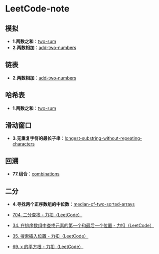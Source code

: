 # LeetCode-note

## 模拟

- **1.两数之和**：[two-sum](note/0001-two-sum.md)
- **2.两数相加**：[add-two-numbers](note/0002-add-two-numbers.md)


## 链表

- **2.两数相加**：[add-two-numbers](note/0002-add-two-numbers.md)

## 哈希表

- **1.两数之和**：[two-sum](note/0001-two-sum.md)

## 滑动窗口

- **3.无重复字符的最长子串**：[longest-substring-without-repeating-characters](note/0003-longest-substring-without-repeating-characters.md)

## 回溯

- **77.组合**：[combinations](/note/0077-combinations.md)

## 二分

- **4.寻找两个正序数组的中位数**：[median-of-two-sorted-arrays](/note/0004-median-of-two-sorted-arrays.md)
- [704. 二分查找 - 力扣（LeetCode）](https://leetcode.cn/problems/binary-search/)
- [34. 在排序数组中查找元素的第一个和最后一个位置 - 力扣（LeetCode）](https://leetcode.cn/problems/find-first-and-last-position-of-element-in-sorted-array/description/)

- [35. 搜索插入位置 - 力扣（LeetCode）](https://leetcode.cn/problems/search-insert-position/description/)

- [69. x 的平方根 - 力扣（LeetCode）](https://leetcode.cn/problems/sqrtx/description/)